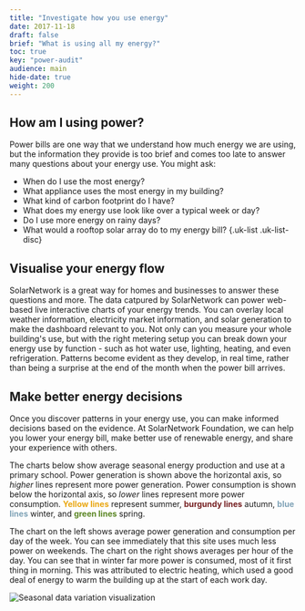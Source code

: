 ```yaml
---
title: "Investigate how you use energy"
date: 2017-11-18
draft: false
brief: "What is using all my energy?"
toc: true
key: "power-audit"
audience: main
hide-date: true
weight: 200
---
```

## How am I using power?

Power bills are one way that we understand how much energy we are using, but the information they
provide is too brief and comes too late to answer many questions about your energy use. You might
ask:

 * When do I use the most energy?
 * What appliance uses the most energy in my building?
 * What kind of carbon footprint do I have?
 * What does my energy use look like over a typical week or day?
 * Do I use more energy on rainy days?
 * What would a rooftop solar array do to my energy bill?
{.uk-list .uk-list-disc}

## Visualise your energy flow

SolarNetwork is a great way for homes and businesses to answer these questions and more. The data
catpured by SolarNetwork can power web-based live interactive charts of your energy trends. You can
overlay local weather information, electricity market information, and solar generation to make the
dashboard relevant to you. Not only can you measure your whole building's use, but with the right
metering setup you can break down your energy use by function - such as hot water use, lighting,
heating, and even refrigeration.  Patterns become evident as they develop, in real time, rather than
being a surprise at the end of the month when the power bill arrives.

## Make better energy decisions

Once you discover patterns in your energy use, you can make informed decisions based on the
evidence. At SolarNetwork Foundation, we can help you lower your energy bill, make better use of
renewable energy, and share your experience with others.

The charts below show average seasonal energy production and use at a primary school. Power
generation is shown above the horizontal axis, so _higher_ lines represent more power generation.
Power consumption is shown below the horizontal axis, so _lower_ lines represent more power
consumption. <span style="color: rgb(233, 167, 18); font-weight: 700;">Yellow lines</span> represent
summer, <span style="color: rgb(118, 33, 35); font-weight: 700;">burgundy lines</span> autumn, <span
style="color: rgb(128, 163, 183); font-weight: 700;">blue lines</span> winter, and <span
style="color: rgb(92, 135, 38); font-weight: 700;">green lines</span> spring.

The chart on the left shows average power generation and consumption per day of the week. You can
see immediately that this site uses much less power on weekends. The chart on the right shows
averages per hour of the day. You can see that in winter far more power is consumed, most of it
first thing in morning. This was attributed to electric heating, which used a good deal of energy to
warm the building up at the start of each work day.

![Seasonal data variation visualization](/img/services/seasonal-energy-1620x512.png)
